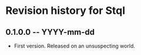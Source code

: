 # Revision history for Stql

## 0.1.0.0 -- YYYY-mm-dd

* First version. Released on an unsuspecting world.
